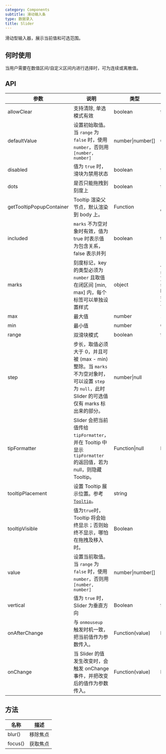 ```yaml
---
category: Components
subtitle: 滑动输入条
type: 数据录入
title: Slider
---
```


滑动型输入器，展示当前值和可选范围。

## 何时使用

当用户需要在数值区间/自定义区间内进行选择时，可为连续或离散值。

## API

| 参数 | 说明 | 类型 | 默认值 | 版本 |  |
| --- | --- | --- | --- | --- | --- |
| allowClear | 支持清除, 单选模式有效 | boolean | false |  |  |
| defaultValue | 设置初始取值。当 `range` 为 `false` 时，使用 `number`，否则用 `[number, number]` | number\|number\[] | 0 or \[0, 0] |  |  |
| disabled | 值为 `true` 时，滑块为禁用状态 | boolean | false |  |  |
| dots | 是否只能拖拽到刻度上 | boolean | false |  |  |
| getTooltipPopupContainer | Tooltip 渲染父节点，默认渲染到 body 上。 | Function | () => document.body | 3.19.0 |  |
| included | `marks` 不为空对象时有效，值为 true 时表示值为包含关系，false 表示并列 | boolean | true |  |  |
| marks | 刻度标记，key 的类型必须为 `number` 且取值在闭区间 \[min, max] 内，每个标签可以单独设置样式 | object | { number: string\|ReactNode } or { number: { style: object, label: string\|ReactNode } } |  |  |
| max | 最大值 | number | 100 |  |  |
| min | 最小值 | number | 0 |  |  |
| range | 双滑块模式 | boolean | false |  |  |
| step | 步长，取值必须大于 0，并且可被 (max - min) 整除。当 `marks` 不为空对象时，可以设置 `step` 为 `null`，此时 Slider 的可选值仅有 marks 标出来的部分。 | number\|null | 1 |  |  |
| tipFormatter | Slider 会把当前值传给 `tipFormatter`，并在 Tooltip 中显示 `tipFormatter` 的返回值，若为 null，则隐藏 Tooltip。 | Function\|null | IDENTITY |  |  |
| tooltipPlacement | 设置 Tooltip 展示位置。参考 [`Tooltip`](/components/tooltip/)。 | string |  |  | 3.19.0 |
| tooltipVisible | 值为`true`时，Tooltip 将会始终显示；否则始终不显示，哪怕在拖拽及移入时。 | Boolean |  |  |  |
| value | 设置当前取值。当 `range` 为 `false` 时，使用 `number`，否则用 `[number, number]` | number\|number\[] |  |  |  |
| vertical | 值为 `true` 时，Slider 为垂直方向 | Boolean | false |  |  |
| onAfterChange | 与 `onmouseup` 触发时机一致，把当前值作为参数传入。 | Function(value) | NOOP |  |  |
| onChange | 当 Slider 的值发生改变时，会触发 onChange 事件，并把改变后的值作为参数传入。 | Function(value) | NOOP |  |  |

## 方法

| 名称    | 描述     |
| ------- | -------- |
| blur()  | 移除焦点 |
| focus() | 获取焦点 |
